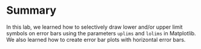 # Summary

In this lab, we learned how to selectively draw lower and/or upper limit symbols on error bars using the parameters `uplims` and `lolims` in Matplotlib. We also learned how to create error bar plots with horizontal error bars.
